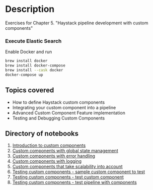 # Description

Exercises for Chapter 5. "Haystack pipeline development with custom components"

### Execute Elastic Search

Enable Docker and run

```bash
brew install docker
brew install docker-compose
brew install --cask docker
docker-compose up
```

## Topics covered

* How to define Haystack custom components 
* Integrating your custom component into a pipeline 
* Advanced Custom Component Feature implementation 
* Testing and Debugging Custom Components 

## Directory of notebooks

1. [Introduction to custom components](./jupyter-notebooks/custom-components.ipynb)
2. [Custom components with global state management](./jupyter-notebooks/custom-component-logging-threading.ipynb)
3. [Custom components with error handling](./jupyter-notebooks/custom-component-error-handling.ipynb)
4. [Custom components with logging](./jupyter-notebooks/custom-component-logging.ipynb)
5. [Custom components that take scalability into account](./jupyter-notebooks/custom-component-scalability.ipynb)
6. [Testing custom components - sample custom component to test](./jupyter-notebooks/tests/textlength.py)
6. [Testing custom components - test custom component](./jupyter-notebooks/tests/test_text_length_calculator.py)
7. [Testing custom components - test pipeline with components](./jupyter-notebooks/tests/test_pipeline_integration.py)